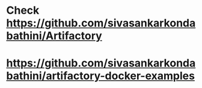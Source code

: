 # Check https://github.com/sivasankarkondabathini/Artifactory
# https://github.com/sivasankarkondabathini/artifactory-docker-examples
